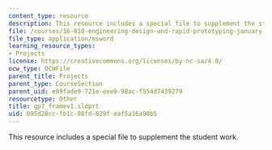 ```yaml
---
content_type: resource
description: This resource includes a special file to supplement the student work.
file: /courses/16-810-engineering-design-and-rapid-prototyping-january-iap-2005/095d28ccfb1c08fd829feaf5a16a90b5_gp7_framev1.sldprt
file_type: application/msword
learning_resource_types:
- Projects
license: https://creativecommons.org/licenses/by-nc-sa/4.0/
ocw_type: OCWFile
parent_title: Projects
parent_type: CourseSection
parent_uid: e89fade9-721e-eee0-98ac-f554d7439279
resourcetype: Other
title: gp7_framev1.sldprt
uid: 095d28cc-fb1c-08fd-829f-eaf5a16a90b5
---
```

This resource includes a special file to supplement the student work.